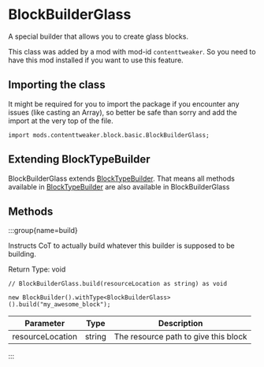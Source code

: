 # BlockBuilderGlass

A special builder that allows you to create glass blocks.

This class was added by a mod with mod-id `contenttweaker`. So you need to have this mod installed if you want to use this feature.

## Importing the class

It might be required for you to import the package if you encounter any issues (like casting an Array), so better be safe than sorry and add the import at the very top of the file.
```zenscript
import mods.contenttweaker.block.basic.BlockBuilderGlass;
```


## Extending BlockTypeBuilder

BlockBuilderGlass extends [BlockTypeBuilder](/mods/contenttweaker/API/block/BlockTypeBuilder). That means all methods available in [BlockTypeBuilder](/mods/contenttweaker/API/block/BlockTypeBuilder) are also available in BlockBuilderGlass

## Methods

:::group{name=build}

Instructs CoT to actually build whatever this builder is supposed to be building.

Return Type: void

```zenscript
// BlockBuilderGlass.build(resourceLocation as string) as void

new BlockBuilder().withType<BlockBuilderGlass>().build("my_awesome_block");
```

| Parameter | Type | Description |
|-----------|------|-------------|
| resourceLocation | string | The resource path to give this block |


:::


